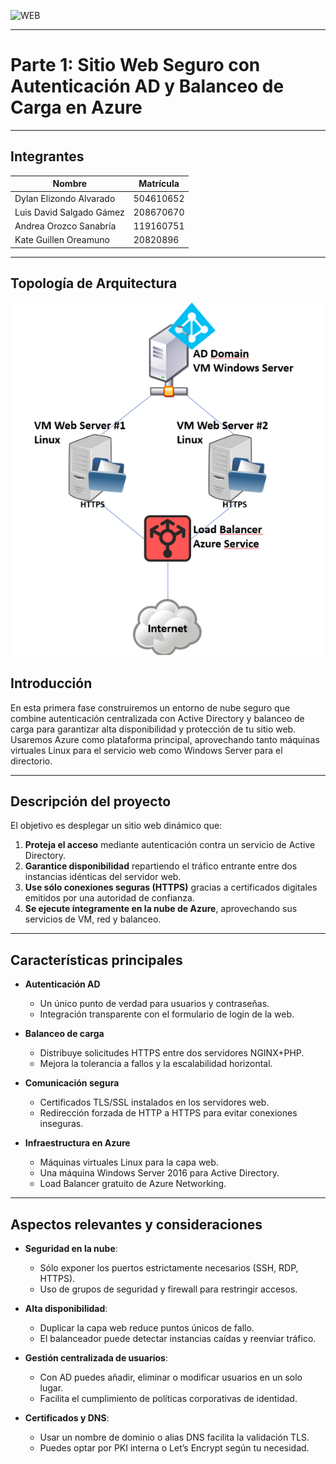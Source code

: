 ![WEB](https://miro.medium.com/v2/resize:fit:1400/1*IWVDBXDjjuaDKQW_X5LG1Q.png)


---

# Parte 1: Sitio Web Seguro con Autenticación AD y Balanceo de Carga en Azure

---

## Integrantes

| Nombre                      | Matrícula |
|-----------------------------|-----------|
| Dylan Elizondo Alvarado     | 504610652 |
| Luis David Salgado Gámez    | 208670670 |
| Andrea Orozco Sanabría      | 119160751 |
| Kate Guillen Oreamuno       | 20820896  |


---

## Topología de Arquitectura

![Topología](images/topology.png)

## Introducción  
En esta primera fase construiremos un entorno de nube seguro que combine autenticación centralizada con Active Directory y balanceo de carga para garantizar alta disponibilidad y protección de tu sitio web. Usaremos Azure como plataforma principal, aprovechando tanto máquinas virtuales Linux para el servicio web como Windows Server para el directorio.

---

## Descripción del proyecto  
El objetivo es desplegar un sitio web dinámico que:

1. **Proteja el acceso** mediante autenticación contra un servicio de Active Directory.  
2. **Garantice disponibilidad** repartiendo el tráfico entrante entre dos instancias idénticas del servidor web.  
3. **Use sólo conexiones seguras (HTTPS)** gracias a certificados digitales emitidos por una autoridad de confianza.  
4. **Se ejecute íntegramente en la nube de Azure**, aprovechando sus servicios de VM, red y balanceo.

---

## Características principales  
- **Autenticación AD**  
  - Un único punto de verdad para usuarios y contraseñas.  
  - Integración transparente con el formulario de login de la web.

- **Balanceo de carga**  
  - Distribuye solicitudes HTTPS entre dos servidores NGINX+PHP.  
  - Mejora la tolerancia a fallos y la escalabilidad horizontal.

- **Comunicación segura**  
  - Certificados TLS/SSL instalados en los servidores web.  
  - Redirección forzada de HTTP a HTTPS para evitar conexiones inseguras.

- **Infraestructura en Azure**  
  - Máquinas virtuales Linux para la capa web.  
  - Una máquina Windows Server 2016 para Active Directory.  
  - Load Balancer gratuito de Azure Networking.

---

## Aspectos relevantes y consideraciones  
- **Seguridad en la nube**:  
  - Sólo exponer los puertos estrictamente necesarios (SSH, RDP, HTTPS).  
  - Uso de grupos de seguridad y firewall para restringir accesos.

- **Alta disponibilidad**:  
  - Duplicar la capa web reduce puntos únicos de fallo.  
  - El balanceador puede detectar instancias caídas y reenviar tráfico.

- **Gestión centralizada de usuarios**:  
  - Con AD puedes añadir, eliminar o modificar usuarios en un solo lugar.  
  - Facilita el cumplimiento de políticas corporativas de identidad.

- **Certificados y DNS**:  
  - Usar un nombre de dominio o alias DNS facilita la validación TLS.  
  - Puedes optar por PKI interna o Let’s Encrypt según tu necesidad.
